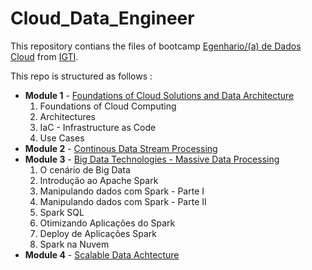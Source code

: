 # Cloud_Data_Engineer

This repository contians the files of bootcamp [Egenhario/(a) de Dados Cloud](https://www.igti.com.br/bootcamp/engenheiro-de-dados-cloud) 
from [IGTI](https://www.igti.com.br/).

This repo is structured as follows : 

- **Module 1** - [Foundations of Cloud Solutions and Data Architecture](./Module_1/)
    1. Foundations of Cloud Computing
    2. Architectures
    3. IaC - Infrastructure as Code
    4. Use Cases
- **Module 2** - [Continous Data Stream Processing](./Module_2/)
- **Module 3** - [Big Data Technologies - Massive Data Processing](./Module_3/)
    1. O cenário de Big Data
    2. Introdução ao Apache Spark
    3. Manipulando dados com Spark - Parte I
    4. Manipulando dados com Spark - Parte II
    5. Spark SQL 
    6. Otimizando Aplicações do Spark
    7. Deploy de Aplicações Spark
    8.  Spark na Nuvem
- **Module 4** - [Scalable Data Achtecture](./Module_4/)

